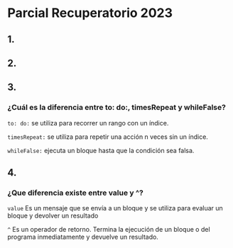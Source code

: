 # Parcial Recuperatorio 2023

## 1.


## 2.


## 3.
###  ¿Cuál es la diferencia entre to: do:, timesRepeat y whileFalse?
```to: do:``` se utiliza para recorrer un rango con un índice.

```timesRepeat:``` se utiliza para repetir una acción n veces sin un índice.

```whileFalse:``` ejecuta un bloque hasta que la condición sea falsa.

## 4.
### ¿Que diferencia existe entre value y ^?

```value``` Es un mensaje que se envía a un bloque y se utiliza para evaluar un bloque y devolver un resultado

```^``` Es un operador de retorno. Termina la ejecución de un bloque o del programa inmediatamente y devuelve un resultado.


